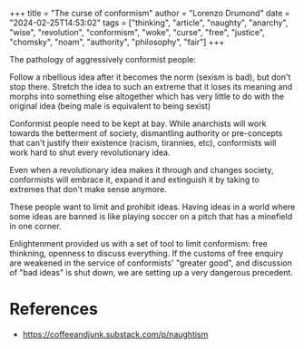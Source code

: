 +++
title = "The curse of conformism"
author = "Lorenzo Drumond"
date = "2024-02-25T14:53:02"
tags = ["thinking",  "article",  "naughty",  "anarchy",  "wise",  "revolution",  "conformism",  "woke",  "curse",  "free",  "justice",  "chomsky",  "noam",  "authority",  "philosophy",  "fair"]
+++


The pathology of aggressively conformist people:

  Follow a ribellious idea after it becomes the norm (sexism is bad), but don't stop there. Stretch the idea to such an extreme that it loses its meaning and morphs into something else altogether which has very little to do with the original idea (being male is equivalent to being sexist)

Conformist people need to be kept at bay. While anarchists will work towards the betterment of society, dismantling authority or pre-concepts that can't justify their existence (racism, tirannies, etc), conformists will work hard to shut every revolutionary idea.

Even when a revolutionary idea makes it through and changes society, conformists will embrace it, expand it and extinguish it by taking to extremes that don't make sense anymore.


These people want to limit and prohibit ideas. Having ideas in a world where some ideas are banned is like playing soccer on a pitch that has a minefield in one corner.

Enlightenment provided us with a set of tool to limit conformism: free thinkning, openness to discuss everything. If the customs of free enquiry are weakened in the service of conformists' "greater good", and discussion of "bad ideas" is shut down, we are setting up a very dangerous precedent.

# References
- https://coffeeandjunk.substack.com/p/naughtism
